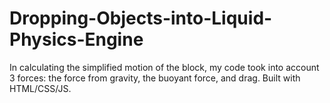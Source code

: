 # Dropping-Objects-into-Liquid-Physics-Engine
In calculating the simplified motion of the block, my code took into account 3 forces: the force from gravity, the buoyant force, and drag. 
Built with HTML/CSS/JS.
